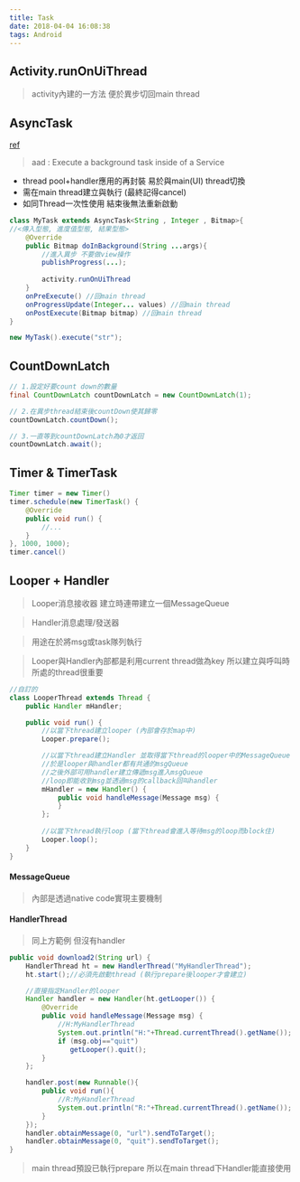 ```yaml
---
title: Task
date: 2018-04-04 16:08:38
tags: Android
---
```


## Activity.runOnUiThread
> activity內建的一方法 便於異步切回main thread

## AsyncTask
[ref](https://blog.csdn.net/carson_ho/article/details/79314325)
> aad : Execute a background task inside of a Service

- thread pool+handler應用的再封裝 易於與main(UI) thread切換
- 需在main thread建立與執行 (最終記得cancel)
- 如同Thread一次性使用 結束後無法重新啟動

```java
class MyTask extends AsyncTask<String , Integer , Bitmap>{
//<傳入型態, 進度值型態, 結果型態>
    @Override
    public Bitmap doInBackground(String ...args){
        //進入異步 不要做view操作
        publishProgress(...);
        
        activity.runOnUiThread
    }
    onPreExecute() //回main thread
    onProgressUpdate(Integer... values) //回main thread
    onPostExecute(Bitmap bitmap) //回main thread
}

new MyTask().execute("str");
```

## CountDownLatch
```java
// 1.設定好要count down的數量
final CountDownLatch countDownLatch = new CountDownLatch(1);

// 2.在異步thread結束後countDown使其歸零
countDownLatch.countDown();

// 3.一直等到countDownLatch為0才返回
countDownLatch.await();
```

## Timer & TimerTask
```java
Timer timer = new Timer()
timer.schedule(new TimerTask() {
    @Override
    public void run() {
        //...
    }
}, 1000, 1000);
timer.cancel()
```

## Looper + Handler
> Looper消息接收器 建立時連帶建立一個MessageQueue

> Handler消息處理/發送器

> 用途在於將msg或task隊列執行 

> Looper與Handler內部都是利用current thread做為key 所以建立與呼叫時所處的thread很重要

```java
//自訂的
class LooperThread extends Thread {
    public Handler mHandler;

    public void run() {
        //以當下thread建立looper (內部會存於map中)
        Looper.prepare();

        //以當下thread建立Handler 並取得當下thread的looper中的MessageQueue
        //於是looper與handler都有共通的msgQueue
        //之後外部可用handler建立傳遞msg進入msgQueue
        //loop即能收到msg並透過msg的callback回叫handler
        mHandler = new Handler() {
            public void handleMessage(Message msg) {
            }
        };
        
        //以當下thread執行loop (當下thread會進入等待msg的loop而block住)
        Looper.loop();
    }
}
```

#### MessageQueue
> 內部是透過native code實現主要機制

#### HandlerThread
> 同上方範例 但沒有handler

```java
public void download2(String url) {
    HandlerThread ht = new HandlerThread("MyHandlerThread");
    ht.start();//必須先啟動thread (執行prepare後looper才會建立)

    //直接指定Handler的looper
    Handler handler = new Handler(ht.getLooper()) {
        @Override
        public void handleMessage(Message msg) {
            //H:MyHandlerThread
            System.out.println("H:"+Thread.currentThread().getName());
            if (msg.obj=="quit")
               getLooper().quit();
        }
    };

    handler.post(new Runnable(){
        public void run(){
            //R:MyHandlerThread
            System.out.println("R:"+Thread.currentThread().getName());
        }
    });
    handler.obtainMessage(0, "url").sendToTarget();
    handler.obtainMessage(0, "quit").sendToTarget();
}
```
> main thread預設已執行prepare 所以在main thread下Handler能直接使用
